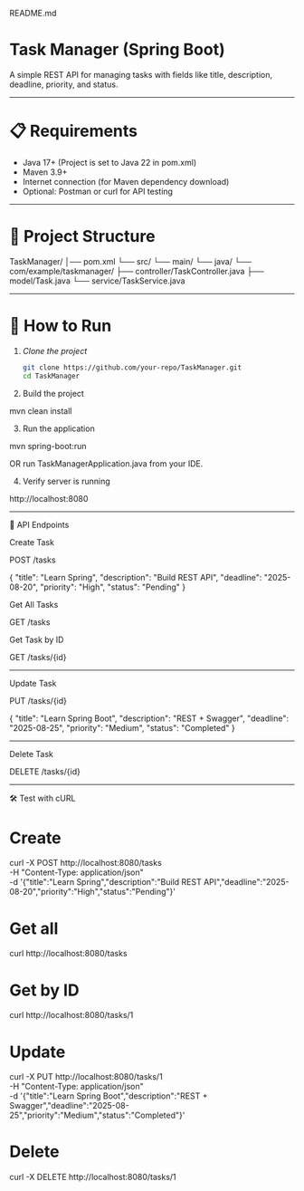 README.md

# Task Manager (Spring Boot)

A simple REST API for managing tasks with fields like title, description, deadline, priority, and status.

---

# 📋 Requirements
- Java 17+ (Project is set to Java 22 in pom.xml)
- Maven 3.9+
- Internet connection (for Maven dependency download)
- Optional: Postman or curl for API testing

---

 # 📂 Project Structure

TaskManager/ │── pom.xml └── src/ └── main/ └── java/ └── com/example/taskmanager/ ├── controller/TaskController.java ├── model/Task.java └── service/TaskService.java

---

# 🚀 How to Run

1. *Clone the project*
   ```bash
   git clone https://github.com/your-repo/TaskManager.git
   cd TaskManager

2. Build the project

mvn clean install


3. Run the application

mvn spring-boot:run

OR run TaskManagerApplication.java from your IDE.


4. Verify server is running

http://localhost:8080




---

📌 API Endpoints

Create Task

POST /tasks

{
"title": "Learn Spring",
"description": "Build REST API",
"deadline": "2025-08-20",
"priority": "High",
"status": "Pending"
}

Get All Tasks


GET /tasks


Get Task by ID


GET /tasks/{id}


---

Update Task

PUT /tasks/{id}

{
"title": "Learn Spring Boot",
"description": "REST + Swagger",
"deadline": "2025-08-25",
"priority": "Medium",
"status": "Completed"
}


---

Delete Task

DELETE /tasks/{id}


---

🛠 Test with cURL

# Create
curl -X POST http://localhost:8080/tasks \
-H "Content-Type: application/json" \
-d '{"title":"Learn Spring","description":"Build REST API","deadline":"2025-08-20","priority":"High","status":"Pending"}'

# Get all
curl http://localhost:8080/tasks

# Get by ID
curl http://localhost:8080/tasks/1

# Update
curl -X PUT http://localhost:8080/tasks/1 \
-H "Content-Type: application/json" \
-d '{"title":"Learn Spring Boot","description":"REST + Swagger","deadline":"2025-08-25","priority":"Medium","status":"Completed"}'

# Delete
curl -X DELETE http://localhost:8080/tasks/1
